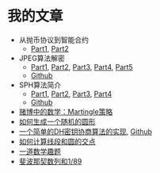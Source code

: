 # 我的文章

 * 从抛币协议到智能合约
   * [Part1](/blog/2025/02/MentalPoker01.md), [Part2](/blog/2025/02/MentalPoker02.md)
 * JPEG算法解密 
   * [Part1](/blog/2025/02/JPEG001.md), [Part2](/blog/2025/02/JPEG002.md), [Part3](/blog/2025/02/JPEG003.md), [Part4](/blog/2025/02/JPEG004.md), [Part5](/blog/2025/02/JPEG005.md)
   * [Github](http://github.com/thejinchao/jpeg_encoder)
 * SPH算法简介
   * [Part1](/blog/2025/02/SPH001.md), [Part2](/blog/2025/02/SPH002.md), [Part3](/blog/2025/02/SPH003.md), [Part4](/blog/2025/02/SPH004.md)
   * [Github](https://github.com/thejinchao/fluid)
 * [赌博中的数学：Martingle策略](/blog/2025/02/Martingle.md)
 * [如何生成一个随机的圆形](/blog/2025/02/RandRound.md)
 * [一个简单的DH密钥协商算法的实现](/blog/2025/02/DH.md), [Github](https://github.com/thejinchao/dhexchange)
 * [如何计算线段和圆的交点](/blog/2025/02/SegmentCircle.md)
 * [一道数学趣题](/blog/2025/02/Ellipse.md)
 * [斐波那契数列和1/89](/blog/2025/02/Fibonacci.md)